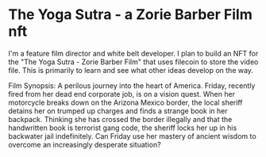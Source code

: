 # The Yoga Sutra - a Zorie Barber Film nft
I'm a feature film director and white belt developer. I plan to build an NFT for the "The Yoga Sutra - Zorie Barber Film" that uses filecoin to store the video file. This is primarily to learn and see what other ideas develop on the way. 

Film Synopsis: A perilous journey into the heart of America. Friday, recently fired from her dead end corporate job, is on a vision quest. When her motorcycle breaks down on the Arizona Mexico border, the local sheriff detains her on trumped up charges and finds a strange book in her backpack. Thinking she has crossed the border illegally and that the handwritten book is terrorist gang code, the sheriff locks her up in his backwater jail indefinitely. Can Friday use her mastery of ancient wisdom to overcome an increasingly desperate situation?

